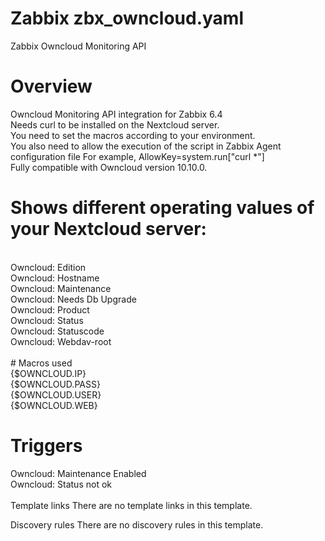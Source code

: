 # Zabbix zbx_owncloud.yaml

Zabbix Owncloud Monitoring API

# Overview<br>
Owncloud Monitoring API integration for Zabbix 6.4<br>
Needs curl to be installed on the Nextcloud server.<br>
You need to set the macros according to your environment.<br>
You also need to allow the execution of the script in Zabbix Agent configuration file For example, AllowKey=system.run["curl *"]<br>
Fully compatible with Owncloud version 10.10.0.<br>

# Shows different operating values of your Nextcloud server:
<br>
Owncloud: Edition<br>
Owncloud: Hostname<br>
Owncloud: Maintenance<br>
Owncloud: Needs Db Upgrade<br>
Owncloud: Product<br>
Owncloud: Status<br>
Owncloud: Statuscode<br>
Owncloud: Webdav-root<br>
<br>
# Macros used<br>
{$OWNCLOUD.IP}<br>
{$OWNCLOUD.PASS}<br>
{$OWNCLOUD.USER}<br>
{$OWNCLOUD.WEB}<br>

# Triggers<br>
Owncloud: Maintenance Enabled<br>
Owncloud: Status not ok<br>
<br>
Template links
There are no template links in this template.

Discovery rules
There are no discovery rules in this template.


